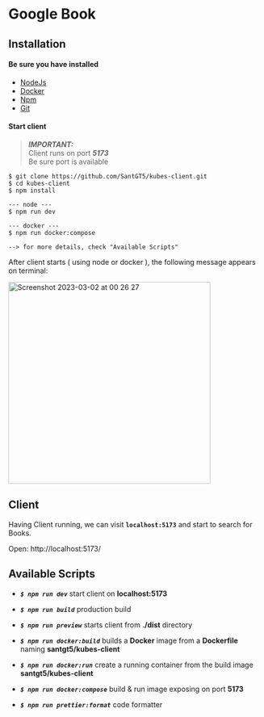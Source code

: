 
# Google Book

## Installation

#### Be sure you have installed
- [NodeJs](https://nodejs.org/en/)
- [Docker](https://www.docker.com/)
- [Npm](https://docs.npmjs.com/)
- [Git](https://git-scm.com/)

#### Start client

> **_IMPORTANT:_**  
> Client runs on port ***5173***  
> Be sure port is available

```
$ git clone https://github.com/SantGT5/kubes-client.git
$ cd kubes-client
$ npm install

--- node ---
$ npm run dev

--- docker ---
$ npm run docker:compose

--> for more details, check "Available Scripts"
```
After client starts ( using node or docker ), the following message appears on terminal:

<img width="400" alt="Screenshot 2023-03-02 at 00 26 27" src="https://user-images.githubusercontent.com/83282533/222289822-ea43f495-be4f-4f3f-8519-ccb9c2dea7be.png">



## Client

Having Client running, we can visit **`localhost:5173`** and start to search for Books.

Open: http://localhost:5173/


## Available Scripts

- ***`$ npm run dev`*** start client on **localhost:5173**

- ***`$ npm run build`*** production build

-  ***`$ npm run preview`*** starts client from **./dist** directory 

- ***`$ npm run docker:build`*** builds a **Docker** image from a **Dockerfile** naming **santgt5/kubes-client**

- ***`$ npm run docker:run`*** create a running container from the build image **santgt5/kubes-client**

- ***`$ npm run docker:compose`***  build & run image exposing on port **5173**

-  ***`$ npm run prettier:format`***  code formatter
